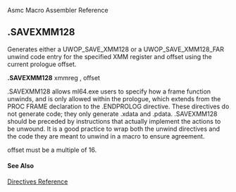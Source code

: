 Asmc Macro Assembler Reference

## .SAVEXMM128

Generates either a UWOP_SAVE_XMM128 or a UWOP_SAVE_XMM128_FAR unwind code entry for the specified XMM register and offset using the current prologue offset.

**.SAVEXMM128** xmmreg , offset

.SAVEXMM128 allows ml64.exe users to specify how a frame function unwinds, and is only allowed within the prologue, which extends from the PROC FRAME declaration to the .ENDPROLOG directive. These directives do not generate code; they only generate .xdata and .pdata. .SAVEXMM128 should be preceded by instructions that actually implement the actions to be unwound. It is a good practice to wrap both the unwind directives and the code they are meant to unwind in a macro to ensure agreement.

offset must be a multiple of 16.

#### See Also

[Directives Reference](readme.md)
